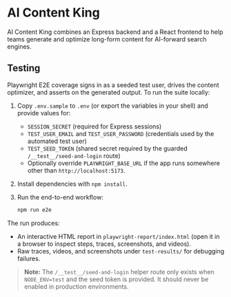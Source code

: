 # AI Content King

AI Content King combines an Express backend and a React frontend to help teams generate and optimize long-form content for AI-forward search engines.

## Testing

Playwright E2E coverage signs in as a seeded test user, drives the content optimizer, and asserts on the generated output. To run the suite locally:

1. Copy `.env.sample` to `.env` (or export the variables in your shell) and provide values for:
   - `SESSION_SECRET` (required for Express sessions)
   - `TEST_USER_EMAIL` and `TEST_USER_PASSWORD` (credentials used by the automated test user)
   - `TEST_SEED_TOKEN` (shared secret required by the guarded `/__test__/seed-and-login` route)
   - Optionally override `PLAYWRIGHT_BASE_URL` if the app runs somewhere other than `http://localhost:5173`.
2. Install dependencies with `npm install`.
3. Run the end-to-end workflow:

   ```bash
   npm run e2e
   ```

The run produces:

- An interactive HTML report in `playwright-report/index.html` (open it in a browser to inspect steps, traces, screenshots, and videos).
- Raw traces, videos, and screenshots under `test-results/` for debugging failures.

> **Note:** The `/__test__/seed-and-login` helper route only exists when `NODE_ENV=test` and the seed token is provided. It should never be enabled in production environments.
